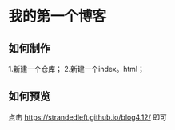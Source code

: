 # 我的第一个博客

## 如何制作
1.新建一个仓库；
2.新建一个index。html；
## 如何预览
点击 https://strandedleft.github.io/blog4.12/ 即可
